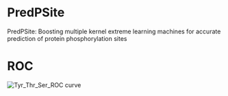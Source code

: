 # PredPSite
PredPSite: Boosting multiple kernel extreme learning machines for accurate prediction of protein phosphorylation sites 
# ROC 
![Tyr_Thr_Ser_ROC curve](https://user-images.githubusercontent.com/55117772/177105130-178d6a92-c5ed-48f7-bdef-63364dcc050b.jpg)

